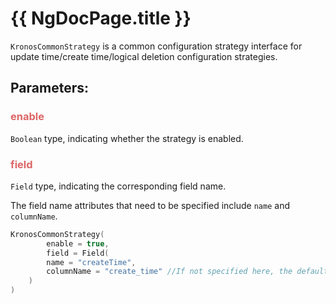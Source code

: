 # {{ NgDocPage.title }}

`KronosCommonStrategy` is a common configuration strategy interface for update time/create time/logical deletion configuration strategies.

## Parameters:

### <span style="color: #DD6666">enable</span>

`Boolean` type, indicating whether the strategy is enabled.

### <span style="color: #DD6666">field</span>

`Field` type, indicating the corresponding field name.

The field name attributes that need to be specified include `name` and `columnName`.

```kotlin name="demo" icon="kotlin"
KronosCommonStrategy(
        enable = true,
        field = Field(
        name = "createTime",
        columnName = "create_time" //If not specified here, the default is the result of the column name conversion performed by the value of `name`
    )
)
```